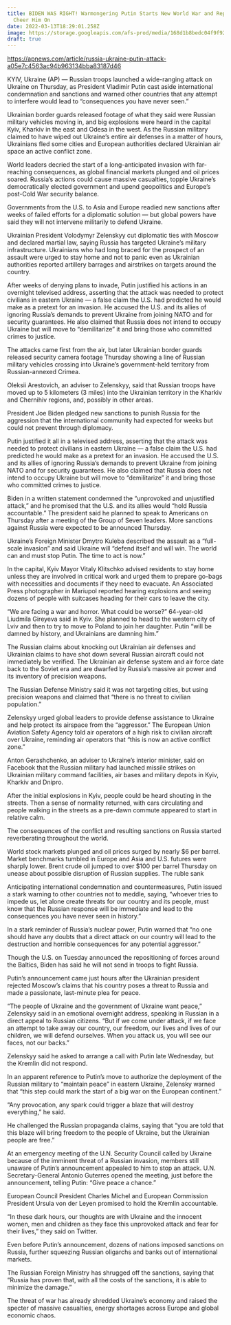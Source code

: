 ```yaml
---
title: BIDEN WAS RIGHT! Warmongering Putin Starts New World War and Republicans
  Cheer Him On
date: 2022-03-13T18:29:01.258Z
image: https://storage.googleapis.com/afs-prod/media/168d1b8bedc04f9f9255268421ce8de0/1000.jpeg
draft: true
---
```

<https://apnews.com/article/russia-ukraine-putin-attack-a05e7c4563ac94b963134bba83187d46>

<!--StartFragment-->

KYIV, Ukraine (AP) — Russian troops launched a wide-ranging attack on Ukraine on Thursday, as President Vladimir Putin cast aside international condemnation and sanctions and warned other countries that any attempt to interfere would lead to “consequences you have never seen.”

Ukrainian border guards released footage of what they said were Russian military vehicles moving in, and big explosions were heard in the capital Kyiv, Kharkiv in the east and Odesa in the west. As the Russian military claimed to have wiped out Ukraine’s entire air defenses in a matter of hours, Ukrainians fled some cities and European authorities declared Ukrainian air space an active conflict zone.

World leaders decried the start of a long-anticipated invasion with far-reaching consequences, as global financial markets plunged and oil prices soared. Russia’s actions could cause massive casualties, topple Ukraine’s democratically elected government and upend geopolitics and Europe’s post-Cold War security balance.

Governments from the U.S. to Asia and Europe readied new sanctions after weeks of failed efforts for a diplomatic solution — but global powers have said they will not intervene militarily to defend Ukraine.

Ukrainian President Volodymyr Zelenskyy cut diplomatic ties with Moscow and declared martial law, saying Russia has targeted Ukraine’s military infrastructure. Ukrainians who had long braced for the prospect of an assault were urged to stay home and not to panic even as Ukrainian authorities reported artillery barrages and airstrikes on targets around the country.

After weeks of denying plans to invade, Putin justified his actions in an overnight televised address, asserting that the attack was needed to protect civilians in eastern Ukraine — a false claim the U.S. had predicted he would make as a pretext for an invasion. He accused the U.S. and its allies of ignoring Russia’s demands to prevent Ukraine from joining NATO and for security guarantees. He also claimed that Russia does not intend to occupy Ukraine but will move to “demilitarize” it and bring those who committed crimes to justice.

The attacks came first from the air, but later Ukrainian border guards released security camera footage Thursday showing a line of Russian military vehicles crossing into Ukraine’s government-held territory from Russian-annexed Crimea.

Oleksii Arestovich, an adviser to Zelenskyy, said that Russian troops have moved up to 5 kilometers (3 miles) into the Ukrainian territory in the Kharkiv and Chernihiv regions, and, possibly in other areas.

President Joe Biden pledged new sanctions to punish Russia for the aggression that the international community had expected for weeks but could not prevent through diplomacy.

Putin justified it all in a televised address, asserting that the attack was needed to protect civilians in eastern Ukraine — a false claim the U.S. had predicted he would make as a pretext for an invasion. He accused the U.S. and its allies of ignoring Russia’s demands to prevent Ukraine from joining NATO and for security guarantees. He also claimed that Russia does not intend to occupy Ukraine but will move to “demilitarize” it and bring those who committed crimes to justice.

Biden in a written statement condemned the “unprovoked and unjustified attack,” and he promised that the U.S. and its allies would “hold Russia accountable.” The president said he planned to speak to Americans on Thursday after a meeting of the Group of Seven leaders. More sanctions against Russia were expected to be announced Thursday.

Ukraine’s Foreign Minister Dmytro Kuleba described the assault as a “full-scale invasion” and said Ukraine will “defend itself and will win. The world can and must stop Putin. The time to act is now.”

In the capital, Kyiv Mayor Vitaly Klitschko advised residents to stay home unless they are involved in critical work and urged them to prepare go-bags with necessities and documents if they need to evacuate. An Associated Press photographer in Mariupol reported hearing explosions and seeing dozens of people with suitcases heading for their cars to leave the city.

“We are facing a war and horror. What could be worse?” 64-year-old Liudmila Gireyeva said in Kyiv. She planned to head to the western city of Lviv and then to try to move to Poland to join her daughter. Putin “will be damned by history, and Ukrainians are damning him.”

The Russian claims about knocking out Ukrainian air defenses and Ukrainian claims to have shot down several Russian aircraft could not immediately be verified. The Ukrainian air defense system and air force date back to the Soviet era and are dwarfed by Russia’s massive air power and its inventory of precision weapons.

The Russian Defense Ministry said it was not targeting cities, but using precision weapons and claimed that “there is no threat to civilian population.”

Zelenskyy urged global leaders to provide defense assistance to Ukraine and help protect its airspace from the “aggressor.” The European Union Aviation Safety Agency told air operators of a high risk to civilian aircraft over Ukraine, reminding air operators that “this is now an active conflict zone.”

Anton Gerashchenko, an adviser to Ukraine’s interior minister, said on Facebook that the Russian military had launched missile strikes on Ukrainian military command facilities, air bases and military depots in Kyiv, Kharkiv and Dnipro.

After the initial explosions in Kyiv, people could be heard shouting in the streets. Then a sense of normality returned, with cars circulating and people walking in the streets as a pre-dawn commute appeared to start in relative calm.

The consequences of the conflict and resulting sanctions on Russia started reverberating throughout the world.

World stock markets plunged and oil prices surged by nearly $6 per barrel. Market benchmarks tumbled in Europe and Asia and U.S. futures were sharply lower. Brent crude oil jumped to over $100 per barrel Thursday on unease about possible disruption of Russian supplies. The ruble sank

Anticipating international condemnation and countermeasures, Putin issued a stark warning to other countries not to meddle, saying, “whoever tries to impede us, let alone create threats for our country and its people, must know that the Russian response will be immediate and lead to the consequences you have never seen in history.”

In a stark reminder of Russia’s nuclear power, Putin warned that “no one should have any doubts that a direct attack on our country will lead to the destruction and horrible consequences for any potential aggressor.”

Though the U.S. on Tuesday announced the repositioning of forces around the Baltics, Biden has said he will not send in troops to fight Russia.

Putin’s announcement came just hours after the Ukrainian president rejected Moscow’s claims that his country poses a threat to Russia and made a passionate, last-minute plea for peace.

“The people of Ukraine and the government of Ukraine want peace,” Zelenskyy said in an emotional overnight address, speaking in Russian in a direct appeal to Russian citizens. “But if we come under attack, if we face an attempt to take away our country, our freedom, our lives and lives of our children, we will defend ourselves. When you attack us, you will see our faces, not our backs.”

Zelenskyy said he asked to arrange a call with Putin late Wednesday, but the Kremlin did not respond.

In an apparent reference to Putin’s move to authorize the deployment of the Russian military to “maintain peace” in eastern Ukraine, Zelensky warned that “this step could mark the start of a big war on the European continent.”

“Any provocation, any spark could trigger a blaze that will destroy everything,” he said.

He challenged the Russian propaganda claims, saying that “you are told that this blaze will bring freedom to the people of Ukraine, but the Ukrainian people are free.”

At an emergency meeting of the U.N. Security Council called by Ukraine because of the imminent threat of a Russian invasion, members still unaware of Putin’s announcement appealed to him to stop an attack. U.N. Secretary-General Antonio Guterres opened the meeting, just before the announcement, telling Putin: “Give peace a chance.”

European Council President Charles Michel and European Commission President Ursula von der Leyen promised to hold the Kremlin accountable.

“In these dark hours, our thoughts are with Ukraine and the innocent women, men and children as they face this unprovoked attack and fear for their lives,” they said on Twitter.

Even before Putin’s announcement, dozens of nations imposed sanctions on Russia, further squeezing Russian oligarchs and banks out of international markets.

The Russian Foreign Ministry has shrugged off the sanctions, saying that “Russia has proven that, with all the costs of the sanctions, it is able to minimize the damage.”

The threat of war has already shredded Ukraine’s economy and raised the specter of massive casualties, energy shortages across Europe and global economic chaos.

<!--EndFragment-->